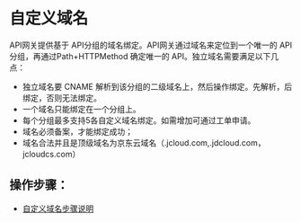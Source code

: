 # 自定义域名

API网关提供基于 API分组的域名绑定。API网关通过域名来定位到一个唯一的 API分组，再通过Path+HTTPMethod 确定唯一的 API。独立域名需要满足以下几点：
- 独立域名要 CNAME 解析到该分组的二级域名上，然后操作绑定。先解析，后绑定，否则无法绑定。
- 一个域名只能绑定在一个分组上。
- 每个分组最多支持5各自定义域名绑定。如需增加可通过工单申请。
- 域名必须备案，才能绑定成功；
- 域名合法并且是顶级域名为京东云域名（.jcloud.com,.jdcloud.com，jcloudcs.com）


##  操作步骤：

- [自定义域名步骤说明](../Operation-Guide/Create-Domain/Create-Domain.md)
